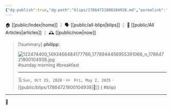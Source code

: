 ```yaml
---
{"dg-publish":true,"dg-path":"blips/17864721800104938.md","permalink":"/blips/17864721800104938/","title":"philipp on instagram @ 2020-10-25"}
---
```



<div class="transclusion internal-embed is-loaded"><div class="markdown-embed">




🏠 [[public/Index\|home]]  ⋮ 🗣️ [[public/all-blips\|blips]] ⋮  📝 [[public/All Articles\|articles]]  ⋮ 🕰️ [[public/now\|now]]


</div></div>


> [!summary] **philipp**:
>
> ![122474400_1493466484177766_1778944456955391066_n_17864721800104938.jpg](/img/user/attachments/122474400_1493466484177766_1778944456955391066_n_17864721800104938.jpg)
> #sunday morning #breakfast
> - - -
>
> 🗓️ <code>Sun, Oct 25, 2020</code>  · ✏️ <code> Fri, May 2, 2025</code>  · [[public/blips/17864721800104938\|🔗]]
{ #blip}


- - -

 👾
